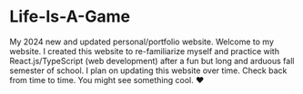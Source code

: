 # Life-Is-A-Game
My 2024 new and updated personal/portfolio website. 
Welcome to my website. I created this website to re-familiarize myself and practice with React.js/TypeScript (web development) after a fun but long and arduous fall semester of school.
I plan on updating this website over time. Check back from time to time. You might see something cool. ❤
